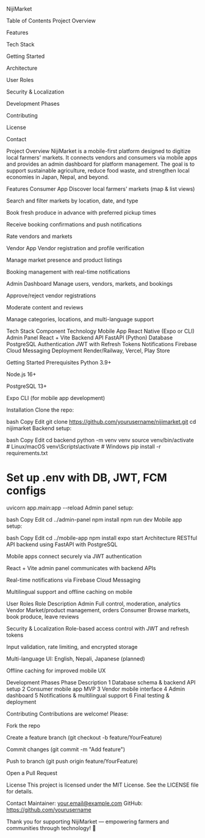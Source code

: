 NijiMarket

Table of Contents
Project Overview

Features

Tech Stack

Getting Started

Architecture

User Roles

Security & Localization

Development Phases

Contributing

License

Contact

Project Overview
NijiMarket is a mobile-first platform designed to digitize local farmers' markets. It connects vendors and consumers via mobile apps and provides an admin dashboard for platform management. The goal is to support sustainable agriculture, reduce food waste, and strengthen local economies in Japan, Nepal, and beyond.

Features
Consumer App
Discover local farmers' markets (map & list views)

Search and filter markets by location, date, and type

Book fresh produce in advance with preferred pickup times

Receive booking confirmations and push notifications

Rate vendors and markets

Vendor App
Vendor registration and profile verification

Manage market presence and product listings

Booking management with real-time notifications

Admin Dashboard
Manage users, vendors, markets, and bookings

Approve/reject vendor registrations

Moderate content and reviews

Manage categories, locations, and multi-language support

Tech Stack
Component	Technology
Mobile App	React Native (Expo or CLI)
Admin Panel	React + Vite
Backend API	FastAPI (Python)
Database	PostgreSQL
Authentication	JWT with Refresh Tokens
Notifications	Firebase Cloud Messaging
Deployment	Render/Railway, Vercel, Play Store

Getting Started
Prerequisites
Python 3.9+

Node.js 16+

PostgreSQL 13+

Expo CLI (for mobile app development)

Installation
Clone the repo:

bash
Copy
Edit
git clone https://github.com/yourusername/nijimarket.git
cd nijimarket
Backend setup:

bash
Copy
Edit
cd backend
python -m venv venv
source venv/bin/activate  # Linux/macOS
venv\Scripts\activate     # Windows
pip install -r requirements.txt
# Set up .env with DB, JWT, FCM configs
uvicorn app.main:app --reload
Admin panel setup:

bash
Copy
Edit
cd ../admin-panel
npm install
npm run dev
Mobile app setup:

bash
Copy
Edit
cd ../mobile-app
npm install
expo start
Architecture
RESTful API backend using FastAPI with PostgreSQL

Mobile apps connect securely via JWT authentication

React + Vite admin panel communicates with backend APIs

Real-time notifications via Firebase Cloud Messaging

Multilingual support and offline caching on mobile

User Roles
Role	Description
Admin	Full control, moderation, analytics
Vendor	Market/product management, orders
Consumer	Browse markets, book produce, leave reviews

Security & Localization
Role-based access control with JWT and refresh tokens

Input validation, rate limiting, and encrypted storage

Multi-language UI: English, Nepali, Japanese (planned)

Offline caching for improved mobile UX

Development Phases
Phase	Description
1	Database schema & backend API setup
2	Consumer mobile app MVP
3	Vendor mobile interface
4	Admin dashboard
5	Notifications & multilingual support
6	Final testing & deployment

Contributing
Contributions are welcome! Please:

Fork the repo

Create a feature branch (git checkout -b feature/YourFeature)

Commit changes (git commit -m "Add feature")

Push to branch (git push origin feature/YourFeature)

Open a Pull Request

License
This project is licensed under the MIT License. See the LICENSE file for details.

Contact
Maintainer: your.email@example.com
GitHub: https://github.com/yourusername

Thank you for supporting NijiMarket — empowering farmers and communities through technology! 🌱
